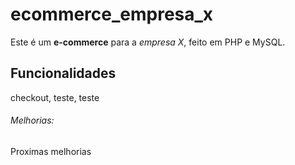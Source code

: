 # ecommerce_empresa_x
Este é um **e-commerce** para a *empresa X*, feito em PHP e MySQL.

## Funcionalidades

checkout, teste, teste

###### Melhorias:

Proximas melhorias